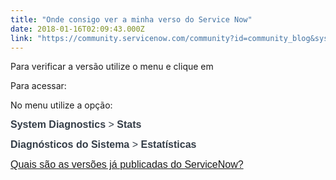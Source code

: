 ```yaml
---
title: "Onde consigo ver a minha verso do Service Now"
date: 2018-01-16T02:09:43.000Z
link: "https://community.servicenow.com/community?id=community_blog&sys_id=b79dee69dbd0dbc01dcaf3231f9619a7"
---
```

<p>Para verificar a versão utilize o menu e clique em</p><p></p><p>Para acessar:</p><p></p><p>No menu utilize a opção:</p><p></p><p style="font-family: arial, sans-serif; color: #666666;"><span class="ph uicontrol" style="color: #343d47; font-family: inherit; font-size: 16px; font-style: inherit; font-weight: bold;">System Diagnostics</span><span style="color: #343d47; font-family: Source_Sans_Pro, Gotham, Helvetica, Arial, sans-serif; font-size: 16px;"> &gt; </span><span class="ph uicontrol" style="color: #343d47; font-family: inherit; font-size: 16px; font-style: inherit; font-weight: bold;">Stats</span></p><p></p><p style="font-family: arial, sans-serif; color: #666666;"><span class="ph menucascade" style="font-weight: inherit; font-style: inherit; font-size: 16px; font-family: Source_Sans_Pro, Gotham, Helvetica, Arial, sans-serif; color: #343d47;"><span class="ph uicontrol" style="font-weight: bold; font-style: inherit; font-family: inherit;">Diagnósticos do Sistema</span> &gt; <span class="ph uicontrol" style="font-weight: bold; font-style: inherit; font-family: inherit;">Estatí­sticas</span></span></p><p style="font-family: arial, sans-serif; color: #666666;"><span class="ph menucascade" style="font-weight: inherit; font-style: inherit; font-size: 16px; font-family: Source_Sans_Pro, Gotham, Helvetica, Arial, sans-serif; color: #343d47;"><span class="ph uicontrol" style="font-weight: bold; font-style: inherit; font-family: inherit;"></span></span></p><p style="font-family: arial, sans-serif; color: #666666;"><span class="ph menucascade" style="font-weight: inherit; font-style: inherit; font-size: 16px; font-family: Source_Sans_Pro, Gotham, Helvetica, Arial, sans-serif; color: #343d47;"><span class="ph uicontrol" style="font-weight: bold; font-style: inherit; font-family: inherit;"></span></span></p><p style="font-family: arial, sans-serif; color: #666666;"><span class="ph menucascade" style="font-weight: inherit; font-style: inherit; font-size: 16px; font-family: Source_Sans_Pro, Gotham, Helvetica, Arial, sans-serif; color: #343d47;"><span class="ph uicontrol" style="font-style: inherit; font-family: inherit;"><a title="Quais são as versões já publicadas do ServiceNow?" __default_attr="7672" __jive_macro_name="blogpost" class="jive_macro jive_macro_blogpost" data-orig-content="Quais são as versões já publicadas do ServiceNow?" data-renderedposition="251.63351440429688_7.997159004211426_391_18" href="/community?id=community_blog&sys_id=871d62e5dbd0dbc01dcaf3231f9619e3">Quais são as versões já publicadas do ServiceNow?</a> </span></span></p>
